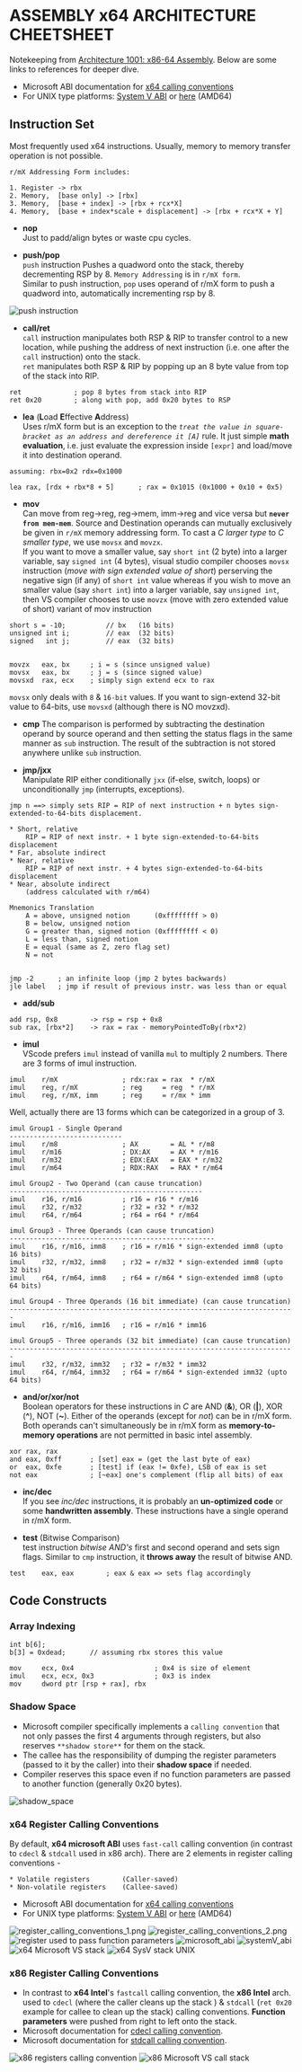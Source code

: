 # ASSEMBLY x64 ARCHITECTURE CHEETSHEET
Notekeeping from [Architecture 1001: x86-64 Assembly]. Below are some links to references for deeper dive.
* Microsoft ABI documentation for [x64 calling conventions] 
* For UNIX type platforms: [System V ABI] or [here] (AMD64) 

[x64 calling conventions]: https://docs.microsoft.com/en-us/cpp/build/x64-calling-convention?view=msvc-160
[System V ABI]:  https://raw.githubusercontent.com/wiki/hjl-tools/x86-psABI/x86-64-psABI-1.0.pdf
[Architecture 1001: x86-64 Assembly]: https://p.ost2.fyi/courses/course-v1:OpenSecurityTraining2+Arch1001_x86-64_Asm+2021_v1/course/

## **Instruction Set**
Most frequently used x64 instructions. Usually, memory to memory transfer operation is not possible.
```
r/mX Addressing Form includes:
    
1. Register -> rbx
2. Memory,  [base only] -> [rbx] 
3. Memory,  [base + index] -> [rbx + rcx*X]
4. Memory,  [base + index*scale + displacement] -> [rbx + rcx*X + Y]
```

* **nop**  
Just to padd/align bytes or waste cpu cycles.

* **push/pop**  
`push` instruction Pushes a quadword onto the stack, thereby decrementing RSP by 8. `Memory Addressing` is in `r/mX form`.   
Similar to push instruction, `pop` uses operand of r/mX form to push a quadword into, automatically incrementing rsp by 8. 
 
![push instruction](./img/asm64/push_instruction.png)

* **call/ret**  
`call` instruction manipulates both RSP & RIP to transfer control to a new location, while pushing the address of next instruction (i.e. one after the `call` instruction) onto the stack.     
`ret` manipulates both RSP & RIP by popping up an 8 byte value from top of the stack into RIP. 

```
ret             ; pop 8 bytes from stack into RIP
ret 0x20        ; along with pop, add 0x20 bytes to RSP
```

* **lea** (**L**oad **E**ffective **A**ddress)  
Uses r/mX form but is an exception to the *`treat the value in square-bracket as an address and dereference it [A]`* rule. It just simple **math evaluation**, i.e. just evaluate the expression inside `[expr]` and load/move it into destination operand. 
```
assuming: rbx=0x2 rdx=0x1000

lea rax, [rdx + rbx*8 + 5]      ; rax = 0x1015 (0x1000 + 0x10 + 0x5)
```

* **mov**  
Can move from reg->reg, reg->mem, imm->reg and vice versa but **`never from mem-mem`**. Source and Destination operands can mutually exclusively be given in `r/mX` memory addressing form. To cast a *C larger type* to *C smaller type*, we use `movsx` and `movzx`.       
If you want to move a smaller value, say `short int` (2 byte) into a larger variable, say `signed int` (4 bytes), visual studio compiler chooses `movsx` instruction (*move with sign extended value of short*) perserving the negative sign (if any) of `short int` value whereas if you wish to move an smaller value (say `short int`) into a larger variable, say `unsigned int`, then VS compiler chooses to use `movzx` (move with zero extended value of short) variant of mov instruction

```
short s = -10;          // bx   (16 bits)
unsigned int i;         // eax  (32 bits)
signed   int j;         // eax  (32 bits)


movzx   eax, bx     ; i = s (since unsigned value)
movsx   eax, bx     ; j = s (since signed value)
movsxd  rax, ecx    ; simply sign extend ecx to rax
```
`movsx` only deals with `8` & `16-bit` values. If you want to sign-extend 32-bit value to 64-bits, use `movsxd` (although there is NO movzxd).

* **cmp**
The comparison is performed by subtracting the destination operand by source operand and then setting the status flags in the same manner as `sub` instruction. The result of the subtraction is not stored anywhere unlike `sub` instruction.

* **jmp/jxx**  
Manipulate RIP either conditionally `jxx` (if-else, switch, loops) or unconditionally `jmp` (interrupts, exceptions).
```
jmp n ==> simply sets RIP = RIP of next instruction + n bytes sign-extended-to-64-bits displacement.

* Short, relative
    RIP = RIP of next instr. + 1 byte sign-extended-to-64-bits displacement
* Far, absolute indirect
* Near, relative
    RIP = RIP of next instr. + 4 bytes sign-extended-to-64-bits displacement
* Near, absolute indirect
    (address calculated with r/m64)

Mnemonics Translation
    A = above, unsigned notion      (0xffffffff > 0)
    B = below, unsigned notion      
    G = greater than, signed notion (0xffffffff < 0)
    L = less than, signed notion
    E = equal (same as Z, zero flag set)
    N = not


jmp -2      ; an infinite loop (jmp 2 bytes backwards)
jle label   ; jmp if result of previous instr. was less than or equal
```

* **add/sub**  
```
add rsp, 0x8        -> rsp = rsp + 0x8
sub rax, [rbx*2]    -> rax = rax - memoryPointedToBy(rbx*2)
```

* **imul**  
VScode prefers `imul` instead of vanilla `mul` to multiply 2 numbers. There are 3 forms of imul instruction.  

```
imul    r/mX                ; rdx:rax = rax  * r/mX
imul    reg, r/mX           ; reg     = reg  * r/mX
imul    reg, r/mX, imm      ; reg     = r/mx * imm 
```
Well, actually there are 13 forms which can be categorized in a group of 3.
```
imul Group1 - Single Operand
----------------------------
imul    r/m8                ; AX        = AL * r/m8
imul    r/m16               ; DX:AX     = AX * r/m16
imul    r/m32               ; EDX:EAX   = EAX * r/m32
imul    r/m64               ; RDX:RAX   = RAX * r/m64

imul Group2 - Two Operand (can cause truncation)
------------------------------------------------
imul    r16, r/m16          ; r16 = r16 * r/m16
imul    r32, r/m32          ; r32 = r32 * r/m32
imul    r64, r/m64          ; r64 = r64 * r/m64

imul Group3 - Three Operands (can cause truncation)
---------------------------------------------------
imul    r16, r/m16, imm8    ; r16 = r/m16 * sign-extended imm8 (upto 16 bits)
imul    r32, r/m32, imm8    ; r32 = r/m32 * sign-extended imm8 (upto 32 bits)
imul    r64, r/m64, imm8    ; r64 = r/m64 * sign-extended imm8 (upto 64 bits)

imul Group4 - Three Operands (16 bit immediate) (can cause truncation)
-----------------------------------------------------------------------
imul    r16, r/m16, imm16   ; r16 = r/m16 * imm16

imul Group5 - Three operands (32 bit immediate) (can cause truncation)
-----------------------------------------------------------------------
imul    r32, r/m32, imm32   ; r32 = r/m32 * imm32
imul    r64, r/m64, imm32   ; r64 = r/m64 * sign-extended imm32 (upto 64 bits)

```

* **and/or/xor/not**  
Boolean operators for these instructions in *C* are AND (**&**), OR (**|**), XOR (**^**), NOT (**~**). Either of the operands (except for *not*) can be in r/mX form. Both operands can't simultaneously be in r/mX form as **memory-to-memory operations** are not permitted in basic intel assembly.  
```
xor rax, rax
and eax, 0xff       ; [set] eax = (get the last byte of eax)
or  eax, 0xfe       ; [test] if (eax != 0xfe), LSB of eax is set
not eax             ; [~eax] one's complement (flip all bits) of eax
```

* **inc/dec**  
If you see *inc/dec* instructions, it is probably an **un-optimized code** or some **handwritten assembly**. These instructions have a single operand in r/mX form.

* **test** (Bitwise Comparison)  
test instruction *bitwise AND's* first and second operand and sets sign flags. Similar to `cmp` instruction, it **throws away** the result of bitwise AND.

```
test    eax, eax        ; eax & eax => sets flag accordingly
```

## **Code Constructs**

### **Array Indexing**

```
int b[6];
b[3] = 0xdead;      // assuming rbx stores this value

mov     ecx, 0x4                    ; 0x4 is size of element
imul    ecx, ecx, 0x3               ; 0x3 is index
mov     dword ptr [rsp + rax], rbx   
```

### **Shadow Space**
* Microsoft compiler specifically implements a `calling convention` that not only passes the first 4 arguments through registers, but also reserves `**shadow store**` for them on the stack.
* The callee has the responsibility of dumping the register parameters (passed to it by the caller) into their **shadow space** if needed.
* Compiler reserves this space even if no function parameters are passed to another function (generally 0x20 bytes).  

![shadow_space](./img/shadow_space.png)

### **x64 Register Calling Conventions**
By default, **x64 microsoft ABI** uses `fast-call` calling convention (in contrast to `cdecl` & `stdcall` used in x86 arch). There are 2 elements in register calling conventions - 
```
* Volatile registers        (Caller-saved)
* Non-volatile registers    (Callee-saved)
```
* Microsoft ABI documentation for [x64 calling conventions] 
* For UNIX type platforms: [System V ABI] or [here] (AMD64) 

[x64 calling conventions]: https://docs.microsoft.com/en-us/cpp/build/x64-calling-convention?view=msvc-160
[System V ABI]:  https://raw.githubusercontent.com/wiki/hjl-tools/x86-psABI/x86-64-psABI-1.0.pdf
[here]: ./img/x86-64-psABI-1.0.pdf

![register_calling_conventions_1.png](./img/register_calling_conventions_1.png)
![register_calling_conventions_2.png](./img/register_calling_conventions_2.png)
![register used to pass function parameters](./img/registers_visualization.png)
![microsoft_abi](./img/microsoft_x64_abi.png)
![systemV_abi](./img/systemV_abi.png)
![x64 Microsoft VS stack](./img/x64_stack_ms.png)
![x64 SysV stack UNIX](./img/x64_stack_sysv.png)


### **x86 Register Calling Conventions**
* In contrast to **x64 Intel**'s `fastcall` calling convention, the **x86 Intel** arch. used to `cdecl` (where the caller cleans up the stack ) & `stdcall` (`ret 0x20` example for callee to clean up the stack) calling conventions. **Function parameters** were pushed from right to left onto the stack.
* Microsoft documentation for [cdecl calling convention].
* Microsoft documentation for [stdcall calling convention].

[cdecl calling convention]: https://docs.microsoft.com/en-us/cpp/cpp/cdecl?view=msvc-160
[stdcall calling convention]: https://docs.microsoft.com/en-us/cpp/cpp/stdcall?view=msvc-160

![x86 registers calling convention](./img/x86_registers_calling_convention.png)
![x86 Microsoft VS call stack](./img/x86_stack.png)
